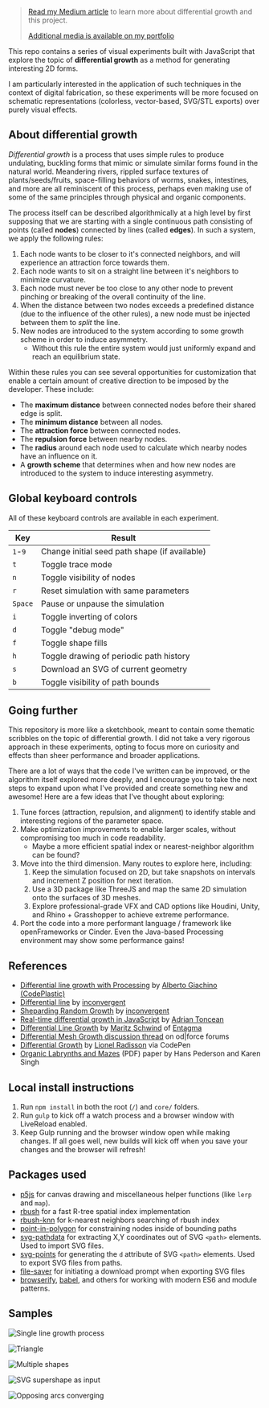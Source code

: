 > [Read my Medium article](https://medium.com/@jason.webb/2d-differential-growth-in-js-1843fd51b0ce) to learn more about differential growth and this project.
>
> [Additional media is available on my portfolio](https://jasonwebb.io/2019/05/differential-growth-experiments-in-javascript)

This repo contains a series of visual experiments built with JavaScript that explore the topic of __differential growth__ as a method for generating interesting 2D forms.

I am particularly interested in the application of such techniques in the context of digital fabrication, so these experiments will be more focused on schematic representations (colorless, vector-based, SVG/STL exports) over purely visual effects.

## About differential growth

_Differential growth_ is a process that uses simple rules to produce undulating, buckling forms that mimic or simulate similar forms found in the natural world. Meandering rivers, rippled surface textures of plants/seeds/fruits, space-filling behaviors of worms, snakes, intestines, and more are all reminiscent of this process, perhaps even making use of some of the same principles through physical and organic components.

The process itself can be described algorithmically at a high level by first supposing that we are starting with a single continuous path consisting of points (called __nodes__) connected by lines (called __edges__). In such a system, we apply the following rules:

1. Each node wants to be closer to it's connected neighbors, and will experience an attraction force towards them.
2. Each node wants to sit on a straight line between it's neighbors to minimize curvature.
3. Each node must never be too close to any other node to prevent pinching or breaking of the overall continuity of the line.
4. When the distance between two nodes exceeds a predefined distance (due to the influence of the other rules), a new node must be injected between them to _split_ the line.
5. New nodes are introduced to the system according to some growth scheme in order to induce asymmetry.
    * Without this rule the entire system would just uniformly expand and reach an equilibrium state.

Within these rules you can see several opportunities for customization that enable a certain amount of creative direction to be imposed by the developer. These include:

* The __maximum distance__ between connected nodes before their shared edge is split.
* The __minimum distance__ between all nodes.
* The __attraction force__ between connected nodes.
* The __repulsion force__ between nearby nodes.
* The __radius__ around each node used to calculate which nearby nodes have an influence on it.
* A __growth scheme__ that determines when and how new nodes are introduced to the system to induce interesting asymmetry.

## Global keyboard controls
All of these keyboard controls are available in each experiment.

| Key     | Result                                         |
| ------- | ---------------------------------------------- |
| `1`-`9` | Change initial seed path shape (if available)  |
| `t`     | Toggle trace mode                              |
| `n`     | Toggle visibility of nodes                     |
| `r`     | Reset simulation with same parameters          |
| `Space` | Pause or unpause the simulation                |
| `i`     | Toggle inverting of colors                     |
| `d`     | Toggle "debug mode"                            |
| `f`     | Toggle shape fills                             |
| `h`     | Toggle drawing of periodic path history        |
| `s`     | Download an SVG of current geometry            |
| `b`     | Toggle visibility of path bounds               |

## Going further
This repository is more like a sketchbook, meant to contain some thematic scribbles on the topic of differential growth. I did not take a very rigorous approach in these experiments, opting to focus more on curiosity and effects than sheer performance and broader applications.

There are a lot of ways that the code I've written can be improved, or the algorithm itself explored more deeply, and I encourage you to take the next steps to expand upon what I've provided and create something new and awesome! Here are a few ideas that I've thought about exploring:

1. Tune forces (attraction, repulsion, and alignment) to identify stable and interesting regions of the parameter space.
2. Make optimization improvements to enable larger scales, without compromising too much in code readability.
    * Maybe a more efficient spatial index or nearest-neighbor algorithm can be found?
3. Move into the third dimension. Many routes to explore here, including:
   1. Keep the simulation focused on 2D, but take snapshots on intervals and increment Z position for next iteration.
   2. Use a 3D package like ThreeJS and map the same 2D simulation onto the surfaces of 3D meshes.
   3. Explore professional-grade VFX and CAD options like Houdini, Unity, and Rhino + Grasshopper to achieve extreme performance.
4. Port the code into a more performant language / framework like openFrameworks or Cinder. Even the Java-based Processing environment may show some performance gains!


## References

* [Differential line growth with Processing](http://www.codeplastic.com/2017/07/22/differential-line-growth-with-processing/) by [Alberto Giachino (CodePlastic)](http://www.codeplastic.com/)
* [Differential line](https://inconvergent.net/generative/differential-line/) by [inconvergent](https://inconvergent.net/)
* [Sheparding Random Growth](https://inconvergent.net/2016/shepherding-random-growth/) by [inconvergent](https://inconvergent.net/)
* [Real-time differential growth in JavaScript](http://adrianton3.github.io/blog/art/differential-growth/differential-growth.html) by [Adrian Toncean](https://github.com/adrianton3)
* [Differential Line Growth](http://www.entagma.com/differential-line-growth/) by [Maritz Schwind](https://cargocollective.com/moritzschwind) of [Entagma](http://www.entagma.com/)
* [Differential Mesh Growth discussion thread](https://forums.odforce.net/topic/25534-differential-curve-growth/) on od|force forums
* [Differential Growth](https://codepen.io/MAKIO135/pen/EwYPmb) by [Lionel Radisson](http://makio135.com/) via CodePen
* [Organic Labrynths and Mazes](http://www.dgp.toronto.edu/~karan/artexhibit/mazes.pdf) (PDF) paper by Hans Pederson and Karen Singh

## Local install instructions

1. Run `npm install` in both the root (`/`) and `core/` folders.
2. Run `gulp` to kick off a watch process and a browser window with LiveReload enabled.
3. Keep Gulp running and the browser window open while making changes. If all goes well, new builds will kick off when you save your changes and the browser will refresh!

## Packages used

* [p5js](https://www.npmjs.com/package/p5) for canvas drawing and miscellaneous helper functions (like `lerp` and `map`).
* [rbush](https://www.npmjs.com/package/rbush) for a fast R-tree spatial index implementation
* [rbush-knn](https://www.npmjs.com/package/rbush-knn) for k-nearest neighbors searching of rbush index
* [point-in-polygon](https://www.npmjs.com/package/point-in-polygon) for constraining nodes inside of bounding paths
* [svg-pathdata](https://www.npmjs.com/package/svg-pathdata) for extracting X,Y coordinates out of SVG `<path>` elements. Used to import SVG files.
* [svg-points](https://www.npmjs.com/package/svg-points) for generating the `d` attribute of SVG `<path>` elements. Used to export SVG files from paths.
* [file-saver](https://www.npmjs.com/package/file-saver) for initiating a download prompt when exporting SVG files
* [browserify](https://www.npmjs.com/package/browserify), [babel](https://www.npmjs.com/package/babel-core), and others for working with modern ES6 and module patterns.

## Samples

![Single line growth process](https://raw.githubusercontent.com/jasonwebb/2d-differential-growth-experiments/master/experiments/01%20-%20single%20line/images/01-growth-process.gif)

![Triangle](https://raw.githubusercontent.com/jasonwebb/2d-differential-growth-experiments/master/experiments/02%20-%20simple%20closed%20shape/images/02-triangle-growth.gif)

![Multiple shapes](https://raw.githubusercontent.com/jasonwebb/2d-differential-growth-experiments/master/experiments/03%20-%20multiple%20shapes/images/03-growth-normal.gif)

![SVG supershape as input](https://raw.githubusercontent.com/jasonwebb/2d-differential-growth-experiments/master/experiments/04%20-%20SVG%20as%20input/images/04-superformula-growth-process-inverted.gif)

![Opposing arcs converging](https://raw.githubusercontent.com/jasonwebb/2d-differential-growth-experiments/master/experiments/05%20-%20line%20studies/images/08-opp-arcs-solid-trace.png)